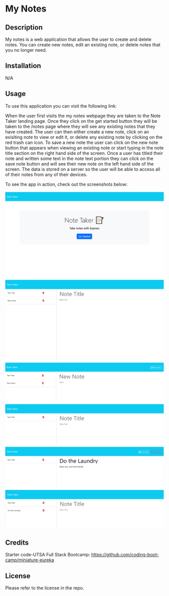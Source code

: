# My Notes

## Description

My notes is a web application that allows the user to create and delete notes. You can create new notes, edit an existing note, or delete notes that you no longer need.

## Installation

N/A

## Usage

To use this application you can visit the following link:  

When the user first visits the my notes webpage they are taken to the Note Taker landing page. Once they click on the get started button they will be taken to the /notes page where they will see any existing notes that they have created. The user can then either create a new note, click on an exisiting note to view or edit it, or delete any existing note by clicking on the red trash can icon. To save a new note the user can click on the new note button that appears when viewing an existing note or start typing in the note title section on the right hand side of the screen. Once a user has titled their note and written some text in the note text portion they can click on the save note button and will see their new note on the left hand side of the screen. The data is stored on a server so the user will be able to access all of their notes from any of their devices.

To see the app in action, check out the screenshots below: 

![screenshot 1 of my notes app](/public/assets/images/screenshot-1.PNG)
![screenshot 2 of my notes app](/public/assets/images/screenshot-2.PNG)
![screenshot 3 of my notes app](/public/assets/images/screenshot-3.PNG)
![screenshot 4 of my notes app](/public/assets/images/screenshot-4.PNG)
![screenshot 5 of my notes app](/public/assets/images/screenshot-5.PNG)
![screenshot 6 of my notes app](/public/assets/images/screenshot-6.PNG)

## Credits

Starter code-UTSA Full Stack Bootcamp: https://github.com/coding-boot-camp/miniature-eureka

## License

Please refer to the license in the repo.